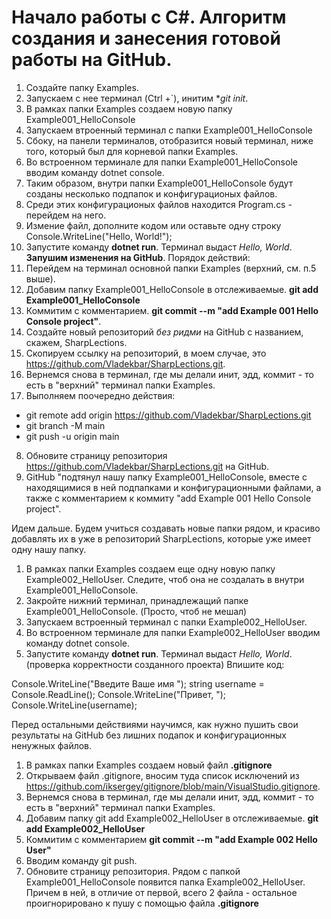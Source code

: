 # Начало работы с C#. Алгоритм создания и занесения готовой работы на GitHub.

1. Создайте папку Examples.
2. Запускаем с нее терминал (Ctrl +`), инитим **git init*.
3. В рамках папки Examples создаем новую папку Example001_HelloConsole
4. Запускаем втроенный терминал с папки Example001_HelloConsole
5. Сбоку, на панели терминалов, отобразится новый терминал, ниже того, который был для корневой папки Examples.
6. Во вcтроенном терминале для папки Example001_HelloConsole вводим команду dotnet console.
7. Таким образом, внутри папки Example001_HelloConsole будут созданы несколько подпапок и конфигурационых файлов.
8. Среди этих конфигурационых файлов находится Program.cs - перейдем на него.
9. Измение файл, дополните кодом или оставьте одну строку Console.WriteLine("Hello, World!");
10. Запустите команду **dotnet run**. Терминал выдаст *Hello, World*.
**Запушим изменения на GitHub**.
Порядок действий:
1. Перейдем на терминал основной папки Examples (верхний, см. п.5 выше).
2. Добавим папку Example001_HelloConsole в отслеживаемые. **git add Example001_HelloConsole**
3. Коммитим с комментарием. **git commit --m "add Example 001 Hello Console project"**.
4. Создайте новый репозиторий *без ридми* на GitHub c названием, скажем, SharpLections.
5. Скопируем ссылку на репозиторий, в моем случае, это <https://github.com/Vladekbar/SharpLections.git>.
6. Вернемся снова в терминал, где мы делали инит, эдд, коммит - то есть в "верхний" терминал папки Examples.
7. Выполняем поочередно действия:
* git remote add origin https://github.com/Vladekbar/SharpLections.git
* git branch -M main
* git push -u origin main
8. Обновите страницу репозитория https://github.com/Vladekbar/SharpLections.git на GitHub.
9. GitHub "подтянул нашу папку Example001_HelloConsole, вместе с находящимися в ней подпапками и конфигурационными файлами, 
а также с комментарием к коммиту "add Example 001 Hello Console project".

Идем дальше. Будем учиться создавать новые папки рядом, и красиво добавлять их в уже в репозиторий SharpLections, которые уже имеет одну нашу папку.

1. В рамках папки Examples создаем еще одну новую папку Example002_HelloUser. Следите, чтоб она не создалать в внутри Example001_HelloConsole.
2. Закройте нижний терминал, принадлежащий папке Example001_HelloConsole. (Просто, чтоб не мешал)
3. Запускаем вcтроенный терминал с папки Example002_HelloUser.
4. Во вcтроенном терминале для папки Example002_HelloUser вводим команду dotnet console.
5. Запустите команду **dotnet run**. Терминал выдаст *Hello, World*. (проверка корректности созданного проекта)
Впишите код:

Console.WriteLine("Введите Ваше имя ");
string username = Console.ReadLine();
Console.WriteLine("Привет, ");
Console.WriteLine(username);

Перед остальными действиями научимся, как нужно пушить свои результаты на GitHub без лишних подапок и конфигурационных ненужных файлов.

1. В рамках папки Examples создаем новый файл **.gitignore**
2. Открываем файл .gitignore, вносим туда список исключений из https://github.com/iksergey/gitignore/blob/main/VisualStudio.gitignore.
3. Вернемся снова в терминал, где мы делали инит, эдд, коммит - то есть в "верхний" терминал папки Examples.
4. Добавим папку git add Example002_HelloUser в отслеживаемые. **git add Example002_HelloUser**
5. Коммитим с комментарием **git commit --m "add Example 002 Hello User"**
6. Вводим команду git push. 
7. Обновите страницу репозитория. Рядом с папкой Example001_HelloConsole появится папка Example002_HelloUser. Причем в ней, в отличие от первой, всего 2 файла - остальное
проигнорировано к пушу с помощью файла **.gitignore**

